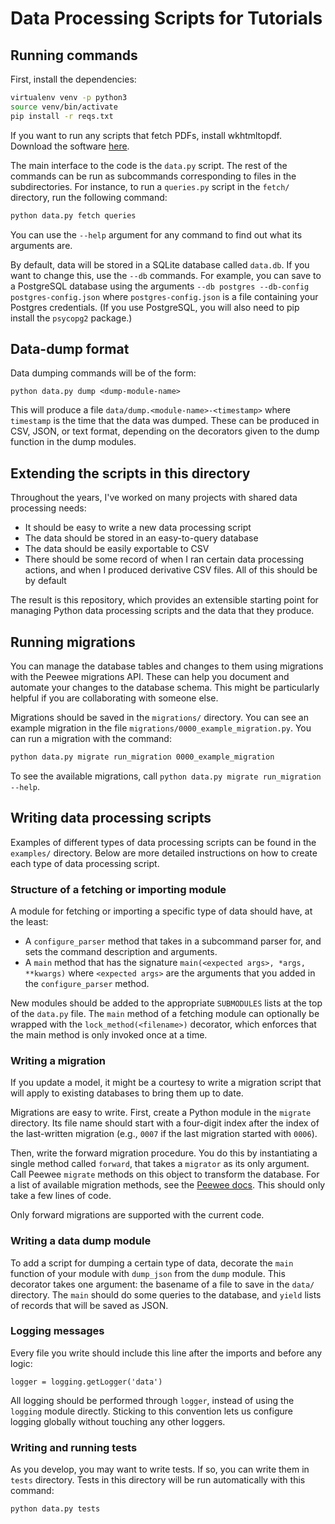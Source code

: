 # Data Processing Scripts for Tutorials

## Running commands

First, install the dependencies:

```bash
virtualenv venv -p python3
source venv/bin/activate
pip install -r reqs.txt
```

If you want to run any scripts that fetch PDFs, install
wkhtmltopdf. Download the software
[here](https://wkhtmltopdf.org/downloads.html).

The main interface to the code is the `data.py` script. The
rest of the commands can be run as subcommands corresponding
to files in the subdirectories. For instance, to run a
`queries.py` script in the `fetch/` directory, run the
following command:

```bash
python data.py fetch queries
```

You can use the `--help` argument for any command to find
out what its arguments are.

By default, data will be stored in a SQLite database called
`data.db`. If you want to change this, use the `--db`
commands. For example, you can save to a PostgreSQL database
using the arguments `--db postgres --db-config postgres-config.json`
where `postgres-config.json` is a file containing your
Postgres credentials. (If you use PostgreSQL, you will also
need to pip install the `psycopg2` package.)

## Data-dump format

Data dumping commands will be of the form:

```
python data.py dump <dump-module-name>
```

This will produce a file `data/dump.<module-name>-<timestamp>`
where `timestamp` is the time that the data was dumped.
These can be produced in CSV, JSON, or text format,
depending on the decorators given to the dump function in
the dump modules.

## Extending the scripts in this directory

Throughout the years, I've worked on many projects with
shared data processing needs:

* It should be easy to write a new data processing script
* The data should be stored in an easy-to-query database
* The data should be easily exportable to CSV
* There should be some record of when I ran certain data
  processing actions, and when I produced derivative CSV
  files. All of this should be by default

The result is this repository, which provides an extensible
starting point for managing Python data processing scripts
and the data that they produce.

## Running migrations

You can manage the database tables and changes to them using
migrations with the Peewee migrations API. These can help
you document and automate your changes to the database
schema. This might be particularly helpful if you are
collaborating with someone else.

Migrations should be saved in the `migrations/` directory.
You can see an example migration in the file
`migrations/0000_example_migration.py`. You can run a
migration with the command:

```bash
python data.py migrate run_migration 0000_example_migration
```

To see the available migrations, call
`python data.py migrate run_migration --help`.

## Writing data processing scripts

Examples of different types of data processing scripts can
be found in the `examples/` directory. Below are more
detailed instructions on how to create each type of data
processing script.

### Structure of a fetching or importing module

A module for fetching or importing a specific type of data
should have, at the least:

* A `configure_parser` method that takes in a subcommand
  parser for, and sets the command description and arguments.
* A `main` method that has the signature
  `main(<expected args>, *args, **kwargs)` where
  `<expected args>` are the arguments that you added in
  the `configure_parser` method.

New modules should be added to the appropriate `SUBMODULES`
lists at the top of the `data.py` file.  The `main` method
of a fetching module can optionally be wrapped with the
`lock_method(<filename>)` decorator, which enforces that the
main method is only invoked once at a time.

### Writing a migration

If you update a model, it might be a courtesy to write a
migration script that will apply to existing databases to
bring them up to date.

Migrations are easy to write.  First, create a Python module
in the `migrate` directory.  Its file name should start with
a four-digit index after the index of the last-written
migration (e.g., `0007` if the last migration started with
`0006`).

Then, write the forward migration procedure.  You do this by
instantiating a single method called `forward`, that takes a
`migrator` as its only argument.  Call Peewee `migrate`
methods on this object to transform the database.  For a
list of available migration methods, see the [Peewee
docs](http://docs.peewee-orm.com/en/latest/peewee/playhouse.html#schema-migrations).
This should only take a few lines of code.

Only forward migrations are supported with the current code.

### Writing a data dump module

To add a script for dumping a certain type of data, decorate
the `main` function of your module with `dump_json` from the
`dump` module.  This decorator takes one argument: the
basename of a file to save in the `data/` directory.  The
`main` should do some queries to the database, and `yield`
lists of records that will be saved as JSON.

### Logging messages

Every file you write should include this line after the
imports and before any logic:

    logger = logging.getLogger('data')

All logging should be performed through `logger`, instead of
using the `logging` module directly.  Sticking to this
convention lets us configure logging globally without
touching any other loggers.

### Writing and running tests

As you develop, you may want to write tests. If so, you
can write them in `tests` directory. Tests in this directory
will be run automatically with this command:

```bash
python data.py tests
```
